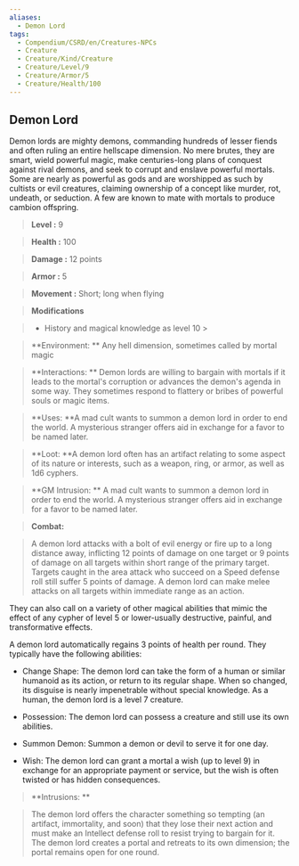 ```yaml
---
aliases:
  - Demon Lord
tags:
  - Compendium/CSRD/en/Creatures-NPCs
  - Creature
  - Creature/Kind/Creature
  - Creature/Level/9
  - Creature/Armor/5
  - Creature/Health/100
---
```

  
    
## Demon Lord    
Demon lords are mighty demons, commanding hundreds of lesser fiends and often ruling an entire hellscape dimension. No mere brutes, they are smart, wield powerful magic, make centuries-long plans of conquest against rival demons, and seek to corrupt and enslave powerful mortals. Some are nearly as powerful as gods and are worshipped as such by cultists or evil creatures, claiming ownership of a concept like murder, rot, undeath, or seduction. A few are known to mate with mortals to produce cambion offspring.    
  
    
> **Level :** 9    
> **Health :** 100    
> **Damage :** 12 points    
> **Armor :** 5    
> **Movement :** Short; long when flying    
> **Modifications**    
>- History and magical knowledge as level 10 >  
>    
> **Environment: ** Any hell dimension, sometimes called by mortal magic    
> **Interactions: ** Demon lords are willing to bargain with mortals if it leads to the mortal's corruption or advances the demon's agenda in some way. They sometimes respond to flattery or bribes of powerful souls or magic items.    
> **Uses: **A mad cult wants to summon a demon lord in order to end the world. A mysterious stranger offers aid in exchange for a favor to be named later.    
> **Loot: **A demon lord often has an artifact relating to some aspect of its nature or interests, such as a weapon, ring, or armor, as well as 1d6 cyphers.    
> **GM Intrusion: ** A mad cult wants to summon a demon lord in order to end the world. A mysterious stranger offers aid in exchange for a favor to be named later.    
  
> **Combat:**   
> A demon lord attacks with a bolt of evil energy or fire up to a long distance away, inflicting 12 points of damage on one target or 9 points of damage on all targets within short range of the primary target. Targets caught in the area attack who succeed on a Speed defense roll still suffer 5 points of damage. A demon lord can make melee attacks on all targets within immediate range as an action.   
They can also call on a variety of other magical abilities that mimic the effect of any cypher of level 5 or lower-usually destructive, painful, and transformative effects.  
 A demon lord automatically regains 3 points of health per round. They typically have the following abilities:   
* Change Shape: The demon lord can take the form of a human or similar humanoid as its action, or return to its regular shape. When so changed, its disguise is nearly impenetrable without special knowledge. As a human, the demon lord is a level 7 creature.   
* Possession: The demon lord can possess a creature and still use its own abilities.   
* Summon Demon: Summon a demon or devil to serve it for one day.   
* Wish: The demon lord can grant a mortal a wish (up to level 9) in exchange for an appropriate payment or service, but the wish is often twisted or has hidden consequences.    
    
  
> **Intrusions: **   
> The demon lord offers the character something so tempting (an artifact, immortality, and soon) that they lose their next action and must make an Intellect defense roll to resist trying to bargain for it. The demon lord creates a portal and retreats to its own dimension; the portal remains open for one round.    
